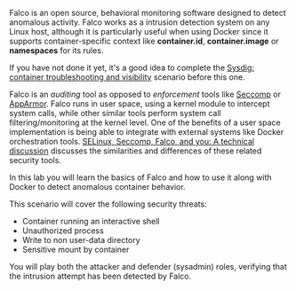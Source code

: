 Falco is an open source, behavioral monitoring software designed to detect anomalous activity. Falco works as a intrusion detection system on any Linux host, although it is particularly useful when using Docker since it supports container-specific context like **container.id**, **container.image** or **namespaces** for its rules.

If you have not done it yet, it's a good idea to complete the [Sysdig: container troubleshooting and visibility](https://katacoda.com/sysdig/scenarios/sysdig-container-visibility) scenario before this one.

Falco is an _auditing_ tool as opposed to _enforcement_ tools like [Seccomp](https://github.com/docker/labs/blob/master/security/seccomp/README.md) or [AppArmor](https://github.com/docker/labs/blob/master/security/apparmor/README.md). Falco runs in user space, using a kernel module to intercept system calls, while other similar tools perform system call filtering/monitoring at the kernel level. One of the benefits of a user space implementation is being able to integrate with external systems like Docker orchestration tools. [SELinux, Seccomp, Falco, and you: A technical discussion](https://sysdig.com/blog/selinux-seccomp-falco-technical-discussion/) discusses the similarities and differences of these related security tools.

In this lab you will learn the basics of Falco and how to use it along with Docker to detect anomalous container behavior.

This scenario will cover the following security threats:

- Container running an interactive shell
- Unauthorized process
- Write to non user-data directory
- Sensitive mount by container

You will play both the attacker and defender (sysadmin) roles, verifying that the intrusion attempt has been detected by Falco.
